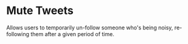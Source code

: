 Mute Tweets
===========

Allows users to temporarily un-follow someone who's being noisy, re-following them after a given period of time.